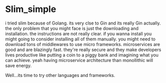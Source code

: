 # Slim_simple

i tried slim because of Golang.
its very clse to Gin and its really Gin actually.
the only problem that you might face is just the downloading and installation.
the instructions are not really clear.
if you wanna install you might going to consider installing all of them manually.
you might need to download tons of middlewares to use micro frameworks.
microservices are good and are blazingly fast.
they're really secure and they make developers lives productive like putting a coin to a piggy bank and imagining what you can achieve.
yeah having microservice architecture than monollithic will save energy.

Well...its time to try other languages and frameworks.
